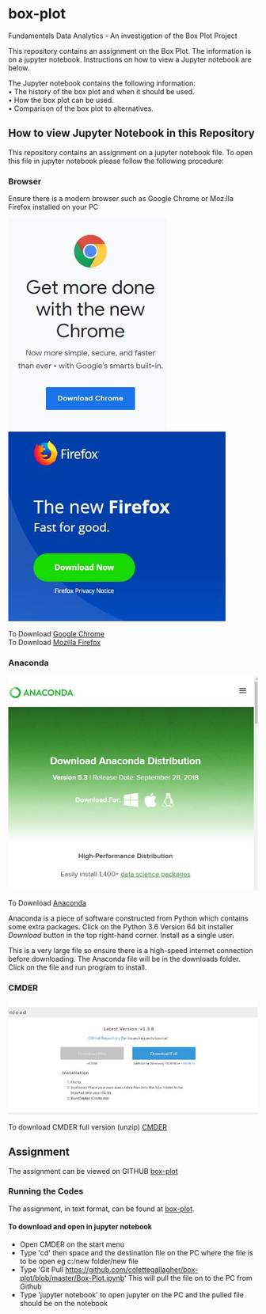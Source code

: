 # box-plot
Fundamentals Data Analytics - An investigation of the Box Plot Project

This repository contains an assignment on the Box Plot.  The information is on a jupyter notebook.  Instructions on how to view a Jupyter notebook are below.

The Jupyter notebook contains the following information:<br>
• The history of the box plot and when it should be used.<br>
• How the box plot can be used.<br>
• Comparison of the box plot to alternatives.<br>

## How to view Jupyter Notebook in this Repository

This repository contains an assignment on a jupyter notebook file.  To open this file in jupyter notebook please follow the following procedure:

### Browser

Ensure there is a modern browser such as Google Chrome or Moz:lla Firefox installed on your PC

![Google Chrome](https://github.com/colettegallagher/anscombes/blob/master/chrome.JPG)      ![Moz:lla Firefox](https://github.com/colettegallagher/anscombes/blob/master/firefox.JPG)

To Download [Google Chrome](https://www.google.com/chrome/?brand=CHBD&gclid=EAIaIQobChMI5-T3xezM3gIVRvlRCh2tCwnZEAAYASAAEgLANvD_BwE&gclsrc=aw.ds)<br>
To Download [Mozilla Firefox](https://www.mozilla.org/en-US/firefox/new/)

### Anaconda

![Anaconda](https://github.com/colettegallagher/anscombes/blob/master/anaconda.JPG)

To Download [Anaconda](https://www.anaconda.com/download/)

Anaconda is a piece of software constructed from Python which contains some extra packages.
Click on the Python 3.6 Version 64 bit installer *Download* button in the top right-hand corner.  Install as a single user.

This is a very large file so ensure there is a high-speed internet connection before downloading.
The Anaconda file will be in the downloads folder.  Click on the file and run program to install.

### CMDER

![CMDER](https://github.com/colettegallagher/anscombes/blob/master/cmder.JPG)

To download CMDER full version (unzip) [CMDER](http://cmder.net/)

## Assignment

The assignment can be viewed on GITHUB [box-plot](https://github.com/colettegallagher/box-plot/blob/master/Box-Plot.ipynb)

### Running the Codes

The assignment, in text format, can be found at [box-plot](https://github.com/colettegallagher/box-plot/blob/master/Box-Plot.ipynb).  
#### To download and open in jupyter notebook

 - Open CMDER on the start menu
 - Type 'cd' then space and the destination file on the PC where the file is to be open eg c:/new folder/new file
 - Type 'Git Pull https://github.com/colettegallagher/box-plot/blob/master/Box-Plot.ipynb'
   This will pull the file on to the PC from Github
 - Type 'jupyter notebook' to open jupyter on the PC and the pulled file should be on the notebook
 

